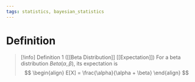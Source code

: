 ```yaml
---
tags: statistics, bayesian_statistics
---
```


# Definition

> [!info] Definition 1 ([[Beta Distribution]] [[Expectation]])
> For a beta distribution $Beta(\alpha, \beta)$, its expectation is
> $$
> \begin{align}
> E[X] = \frac{\alpha}{\alpha + \beta}
> \end{align}
> $$